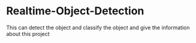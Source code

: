# Realtime-Object-Detection
This can detect the object and classify the object and give the information about this project 
